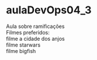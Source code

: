 # aulaDevOps04_3
Aula sobre ramificações<br>
Filmes preferidos:<br>
filme a cidade dos anjos<br>
filme starwars<br>
filme bigfish<br>

